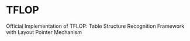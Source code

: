 # TFLOP
Official Implementation of TFLOP: Table Structure Recognition Framework with Layout Pointer Mechanism
